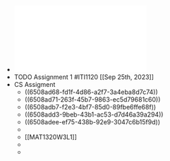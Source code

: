 - ![a1-2023.pdf](../assets/a1-2023_1695067438459_0.pdf)
- TODO Assignment 1 #ITI1120 [[Sep 25th, 2023]]
- CS Assigment
	- ((6508ad68-fd1f-4d86-a2f7-3a4eba8d7c74))
	- ((6508ad71-263f-45b7-9863-ec5d79681c60))
	- ((6508adb7-f2e3-4bf7-85d0-89fbe6ffe68f))
	- ((6508add3-9beb-43b1-ac53-d7d46a39a294))
	- ((6508adee-ef75-438b-92e9-3047c6b15f9d))
	-
	- [[MAT1320W3L1]]
	-
	-